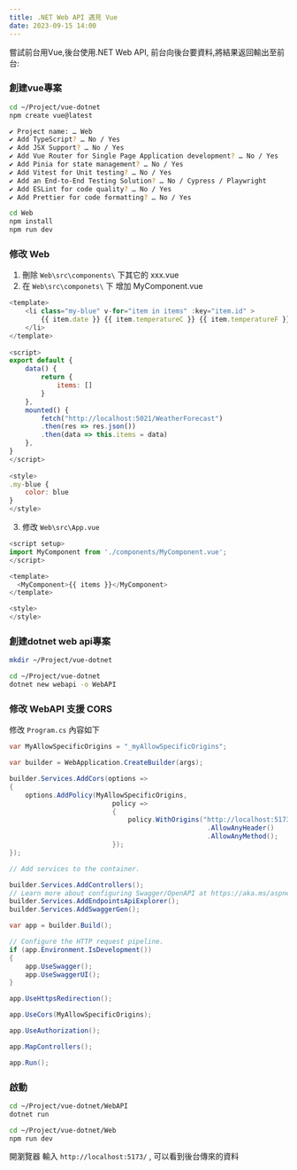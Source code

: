 ```yaml
---
title: .NET Web API 遇見 Vue
date: 2023-09-15 14:00
---
```


嘗試前台用Vue,後台使用.NET Web API, 前台向後台要資料,將結果返回輸出至前台:

### 創建vue專案

``` bash
cd ~/Project/vue-dotnet
npm create vue@latest
```

``` bash 
✔ Project name: … Web
✔ Add TypeScript? … No / Yes
✔ Add JSX Support? … No / Yes
✔ Add Vue Router for Single Page Application development? … No / Yes
✔ Add Pinia for state management? … No / Yes
✔ Add Vitest for Unit testing? … No / Yes
✔ Add an End-to-End Testing Solution? … No / Cypress / Playwright
✔ Add ESLint for code quality? … No / Yes
✔ Add Prettier for code formatting? … No / Yes
```

``` bash
cd Web
npm install
npm run dev
```

### 修改 Web

1. 刪除 `Web\src\components\` 下其它的 xxx.vue
2. 在 `Web\src\componets\` 下 增加 MyComponent.vue

``` js
<template>
    <li class="my-blue" v-for="item in items" :key="item.id" >
        {{ item.date }} {{ item.temperatureC }} {{ item.temperatureF }} {{  item.summary }}
    </li>
</template>
  
<script>
export default {
    data() {
        return {
            items: []
        }
    },
    mounted() {
        fetch("http://localhost:5021/WeatherForecast")
        .then(res => res.json())
        .then(data => this.items = data)
    },
}
</script>
  
<style>
.my-blue {
    color: blue
}
</style>
```

3. 修改 `Web\src\App.vue`

``` js
<script setup>
import MyComponent from './components/MyComponent.vue';
</script>

<template>
  <MyComponent>{{ items }}</MyComponent>
</template>

<style>
</style>
``` 


### 創建dotnet web api專案

``` bash
mkdir ~/Project/vue-dotnet
```

``` bash
cd ~/Project/vue-dotnet
dotnet new webapi -o WebAPI
```

### 修改 WebAPI 支援 CORS 

修改 `Program.cs` 內容如下

``` cs
var MyAllowSpecificOrigins = "_myAllowSpecificOrigins";

var builder = WebApplication.CreateBuilder(args);

builder.Services.AddCors(options =>
{
    options.AddPolicy(MyAllowSpecificOrigins,
                          policy =>
                          {
                              policy.WithOrigins("http://localhost:5173")
                                                  .AllowAnyHeader()
                                                  .AllowAnyMethod();
                          });
});

// Add services to the container.

builder.Services.AddControllers();
// Learn more about configuring Swagger/OpenAPI at https://aka.ms/aspnetcore/swashbuckle
builder.Services.AddEndpointsApiExplorer();
builder.Services.AddSwaggerGen();

var app = builder.Build();

// Configure the HTTP request pipeline.
if (app.Environment.IsDevelopment())
{
    app.UseSwagger();
    app.UseSwaggerUI();
}

app.UseHttpsRedirection();

app.UseCors(MyAllowSpecificOrigins);

app.UseAuthorization();

app.MapControllers();

app.Run();
```


### 啟動

``` bash
cd ~/Project/vue-dotnet/WebAPI
dotnet run
```

``` bash
cd ~/Project/vue-dotnet/Web
npm run dev
```

開瀏覽器 輸入 `http://localhost:5173/` , 可以看到後台傳來的資料
